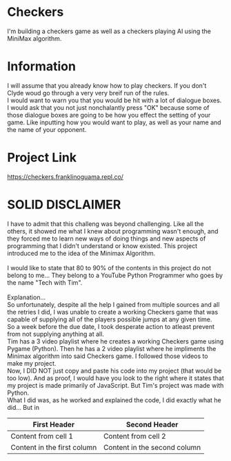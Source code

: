 # Checkers
I'm building a checkers game as well as a checkers playing AI using the MiniMax algorithm.

# Information
I will assume that you already know how to play checkers.  If you don't Clyde woud go through a very very breif run of the rules.
<br>
I would want to warn you that you would be hit with a lot of dialogue boxes.  I would ask that you not just nonchalantly press "OK" because some of those dialogue boxes are going to be how you effect the setting of your game.  Like inputting how you would want to play, as well as your name and the name of your opponent.

# Project Link
https://checkers.franklinoguama.repl.co/

# SOLID DISCLAIMER
I have to admit that this challeng was beyond challenging.  Like all the others, it showed me what I knew about programming wasn't enough, and they forced me to learn new ways of doing things and new aspects of programming that I didn't understand or know existed.  This project introduced me to the idea of the Minimax Algorithm.
<br>
<br>
I would like to state that 80 to 90% of the contents in this project do not belong to me... They belong to a YouTube Python Programmer who goes by the name "Tech with Tim".
<br>
<br>
Explanation...
<br>
So unfortunately, despite all the help I gained from multiple sources and all the retries I did, I was unable to create a working Checkers game that was capable of supplying all of the players possible jumps at any given time.
<br>
So a week before the due date, I took desperate action to atleast prevent from not supplying anything at all.
<br>
Tim has a 3 video playlist where he creates a working Checkers game using Pygame (Python).  Then he has a 2 video playlist where he impliments the Minimax algorithm into said Checkers game.  I followed those videos to make my project.
<br>
Now, I DID NOT just copy and paste his code into my project (that would be too low).  And as proof, I would have you look to the right where it states that my project is made primarily of JavaScript.  But Tim's project was made with Python.
<br>
What I did was, as he worked and explained the code, I did exactly what he did... But in  

First Header | Second Header
------------ | -------------
Content from cell 1 | Content from cell 2
Content in the first column | Content in the second column
